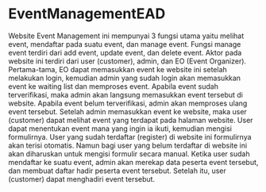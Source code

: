 # EventManagementEAD

Website Event Management ini mempunyai 3 fungsi utama yaitu melihat event, mendaftar pada suatu event, dan manage event. Fungsi manage event terdiri dari add event, update event, dan delete event. Aktor pada website ini terdiri dari user (customer), admin, dan EO (Event Organizer).
Pertama-tama, EO dapat memasukkan event ke website ini setelah melakukan login, kemudian admin yang sudah login akan memasukkan event ke waiting list dan memproses event. Apabila event sudah terverifikasi, maka admin akan langsung memasukkan event tersebut di website. Apabila event belum terverifikasi, admin akan memproses ulang event tersebut.
Setelah admin memasukkan event ke website, maka user (customer) dapat melihat event yang terdapat pada halaman website. User dapat menentukan event mana yang ingin ia ikuti, kemudian mengisi formulirnya. User yang sudah terdaftar (register) di website ini formulirnya akan terisi otomatis. Namun bagi user yang belum terdaftar di website ini akan diharuskan untuk mengisi formulir secara manual. Ketika user sudah mendaftar ke suatu event, admin akan merekap data peserta event tersebut, dan membuat daftar hadir peserta event tersebut. Setelah itu, user (customer) dapat menghadiri event tersebut.
